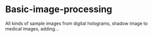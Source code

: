 # Basic-image-processing

All kinds of sample images from digital holograms, shadow image to medical images, adding...
